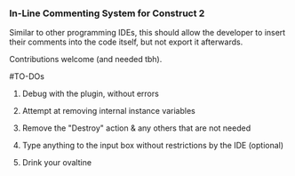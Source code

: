 ### In-Line Commenting System for Construct 2

Similar to other programming IDEs, this should allow the developer to insert their comments into the code itself, but not export it afterwards.

Contributions welcome (and needed tbh).

#TO-DOs

1) Debug with the plugin, without errors

2) Attempt at removing internal instance variables

3) Remove the "Destroy" action & any others that are not needed

4) Type anything to the input box without restrictions by the IDE (optional)

5) Drink your ovaltine
